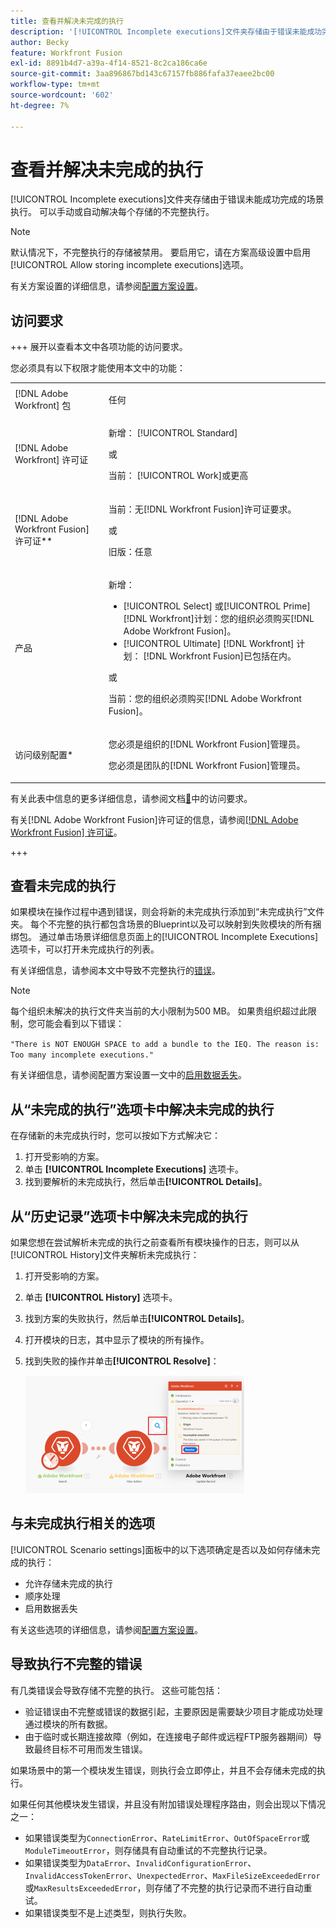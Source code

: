 ```yaml
---
title: 查看并解决未完成的执行
description: '[!UICONTROL Incomplete executions]文件夹存储由于错误未能成功完成的场景执行。 可以手动或自动解决每个存储的不完整执行。'
author: Becky
feature: Workfront Fusion
exl-id: 8891b4d7-a39a-4f14-8521-8c2ca186ca6e
source-git-commit: 3aa896867bd143c67157fb886fafa37eaee2bc00
workflow-type: tm+mt
source-wordcount: '602'
ht-degree: 7%

---
```


# 查看并解决未完成的执行

[!UICONTROL Incomplete executions]文件夹存储由于错误未能成功完成的场景执行。 可以手动或自动解决每个存储的不完整执行。

>[!NOTE]
>
>默认情况下，不完整执行的存储被禁用。 要启用它，请在方案高级设置中启用[!UICONTROL Allow storing incomplete executions]选项。
>
>有关方案设置的详细信息，请参阅[配置方案设置](/help/workfront-fusion/create-scenarios/config-scenarios-settings/configure-scenario-settings.md)。

## 访问要求

+++ 展开以查看本文中各项功能的访问要求。

您必须具有以下权限才能使用本文中的功能：

<table style="table-layout:auto">
 <col> 
 <col> 
 <tbody> 
  <tr> 
   <td role="rowheader">[!DNL Adobe Workfront] 包</td> 
   <td> <p>任何</p> </td> 
  </tr> 
  <tr data-mc-conditions=""> 
   <td role="rowheader">[!DNL Adobe Workfront] 许可证</td> 
   <td> <p>新增： [!UICONTROL Standard]</p><p>或</p><p>当前： [!UICONTROL Work]或更高</p> </td> 
  </tr> 
  <tr> 
   <td role="rowheader">[!DNL Adobe Workfront Fusion] 许可证**</td> 
   <td>
   <p>当前：无[!DNL Workfront Fusion]许可证要求。</p>
   <p>或</p>
   <p>旧版：任意 </p>
   </td> 
  </tr> 
  <tr> 
   <td role="rowheader">产品</td> 
   <td>
   <p>新增：</p> <ul><li>[!UICONTROL Select] 或[!UICONTROL Prime] [!DNL Workfront]计划：您的组织必须购买[!DNL Adobe Workfront Fusion]。</li><li>[!UICONTROL Ultimate] [!DNL Workfront] 计划： [!DNL Workfront Fusion]已包括在内。</li></ul>
   <p>或</p>
   <p>当前：您的组织必须购买[!DNL Adobe Workfront Fusion]。</p>
   </td> 
  </tr>
  <tr data-mc-conditions=""> 
   <td role="rowheader">访问级别配置*</td> 
   <td> 
     <p>您必须是组织的[!DNL Workfront Fusion]管理员。</p>
     <p>您必须是团队的[!DNL Workfront Fusion]管理员。</p>
   </td> 
  </tr> 
   </td> 
  </tr> 
 </tbody> 
</table>

有关此表中信息的更多详细信息，请参阅文档[&#128279;](/help/workfront-fusion/references/licenses-and-roles/access-level-requirements-in-documentation.md)中的访问要求。

有关[!DNL Adobe Workfront Fusion]许可证的信息，请参阅[[!DNL Adobe Workfront Fusion] 许可证](/help/workfront-fusion/set-up-and-manage-workfront-fusion/licensing-operations-overview/license-automation-vs-integration.md)。

+++

## 查看未完成的执行

如果模块在操作过程中遇到错误，则会将新的未完成执行添加到“未完成执行”文件夹。 每个不完整的执行都包含场景的Blueprint以及可以映射到失败模块的所有捆绑包。 通过单击场景详细信息页面上的[!UICONTROL Incomplete Executions]选项卡，可以打开未完成执行的列表。

<!--

![Incomplete executions tab](assets/incomplete-executions-tab-350x102.png)

-->

有关详细信息，请参阅本文中导致不完整执行的[错误](#errors-resulting-into-incomplete-executions)。

>[!NOTE]
>
>每个组织未解决的执行文件夹当前的大小限制为500 MB。 如果贵组织超过此限制，您可能会看到以下错误：
>
>`"There is NOT ENOUGH SPACE to add a bundle to the IEQ. The reason is: Too many incomplete executions."`
>
>有关详细信息，请参阅配置方案设置一文中的[启用数据丢失](/help/workfront-fusion/create-scenarios/config-scenarios-settings/configure-scenario-settings.md#enable-data-loss)。


## 从“未完成的执行”选项卡中解决未完成的执行

在存储新的未完成执行时，您可以按如下方式解决它：

1. 打开受影响的方案。
1. 单击 **[!UICONTROL Incomplete Executions]** 选项卡。
1. 找到要解析的未完成执行，然后单击&#x200B;**[!UICONTROL Details]**。


## 从“历史记录”选项卡中解决未完成的执行

如果您想在尝试解析未完成的执行之前查看所有模块操作的日志，则可以从[!UICONTROL History]文件夹解析未完成执行：

1. 打开受影响的方案。
1. 单击 **[!UICONTROL History]** 选项卡。
1. 找到方案的失败执行，然后单击&#x200B;**[!UICONTROL Details]**。
1. 打开模块的日志，其中显示了模块的所有操作。
1. 找到失败的操作并单击&#x200B;**[!UICONTROL Resolve]**：

   ![解决按钮](assets/resolve-btn-350x188.png)

## 与未完成执行相关的选项

[!UICONTROL Scenario settings]面板中的以下选项确定是否以及如何存储未完成的执行：

* 允许存储未完成的执行
* 顺序处理
* 启用数据丢失

有关这些选项的详细信息，请参阅[配置方案设置](/help/workfront-fusion/create-scenarios/config-scenarios-settings/configure-scenario-settings.md)。

## 导致执行不完整的错误

有几类错误会导致存储不完整的执行。 这些可能包括：

* 验证错误由不完整或错误的数据引起，主要原因是需要缺少项目才能成功处理通过模块的所有数据。
* 由于临时或长期连接故障（例如，在连接电子邮件或远程FTP服务器期间）导致最终目标不可用而发生错误。

如果场景中的第一个模块发生错误，则执行会立即停止，并且不会存储未完成的执行。

如果任何其他模块发生错误，并且没有附加错误处理程序路由，则会出现以下情况之一：

* 如果错误类型为`ConnectionError`、`RateLimitError`、`OutOfSpaceError`或`ModuleTimeoutError`，则存储具有自动重试的不完整执行记录。
* 如果错误类型为`DataError`、`InvalidConfigurationError`、`InvalidAccessTokenError`、`UnexpectedError`、`MaxFileSizeExceededError`或`MaxResultsExceededError`，则存储了不完整的执行记录而不进行自动重试。
* 如果错误类型不是上述类型，则执行失败。
